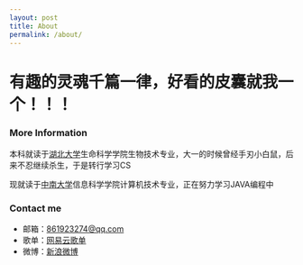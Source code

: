 ```yaml
---
layout: post
title: About
permalink: /about/
---
```


# 有趣的灵魂千篇一律，好看的皮囊就我一个！！！

### More Information

本科就读于<a   href="http://www.hubu.edu.cn/">湖北大学</a>生命科学学院生物技术专业，大一的时候曾经手刃小白鼠，后来不忍继续杀生，于是转行学习CS

现就读于<a href="http://www.csu.edu.cn/">中南大学</a>信息科学学院计算机技术专业，正在努力学习JAVA编程中



### Contact me

- 邮箱：[861923274@qq.com](mailto:861923274@qq.com)
- 歌单：<a href="http://music.163.com/m/playlist?id=566105598&userid=398548615">网易云歌单</a>
- 微博：<a href="https://weibo.com/2885734002/profile?rightmod=1&wvr=6&mod=personinfo&is_all=1">新浪微博</a>